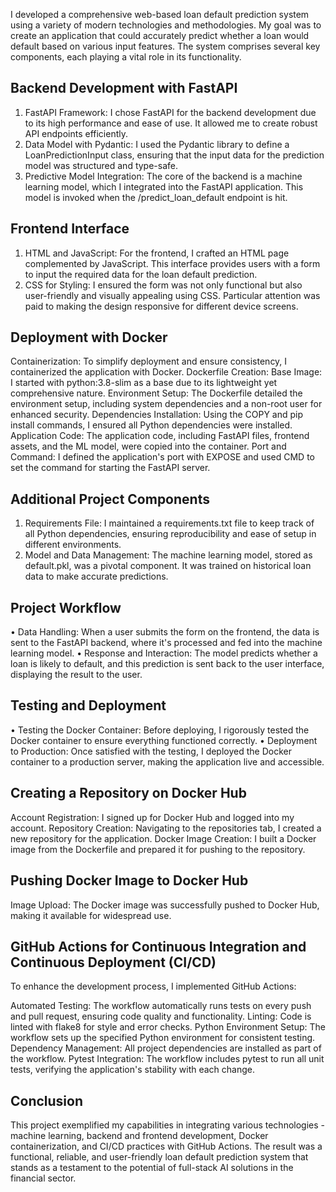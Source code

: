 I developed a comprehensive web-based loan default prediction system using a variety of modern technologies and methodologies. My goal was to create an application that could accurately predict whether a loan would default based on various input features. The system comprises several key components, each playing a vital role in its functionality.

## Backend Development with FastAPI
1.	FastAPI Framework: I chose FastAPI for the backend development due to its high performance and ease of use. It allowed me to create robust API endpoints efficiently.
2.	Data Model with Pydantic: I used the Pydantic library to define a LoanPredictionInput class, ensuring that the input data for the prediction model was structured and type-safe.
3.	Predictive Model Integration: The core of the backend is a machine learning model, which I integrated into the FastAPI application. This model is invoked when the /predict_loan_default endpoint is hit.
   
## Frontend Interface
1.	HTML and JavaScript: For the frontend, I crafted an HTML page complemented by JavaScript. This interface provides users with a form to input the required data for the loan default prediction.
2.	CSS for Styling: I ensured the form was not only functional but also user-friendly and visually appealing using CSS. Particular attention was paid to making the design responsive for different device screens.
   
## Deployment with Docker
Containerization: To simplify deployment and ensure consistency, I containerized the application with Docker.
Dockerfile Creation:
Base Image: I started with python:3.8-slim as a base due to its lightweight yet comprehensive nature.
Environment Setup: The Dockerfile detailed the environment setup, including system dependencies and a non-root user for enhanced security.
Dependencies Installation: Using the COPY and pip install commands, I ensured all Python dependencies were installed.
Application Code: The application code, including FastAPI files, frontend assets, and the ML model, were copied into the container.
Port and Command: I defined the application's port with EXPOSE and used CMD to set the command for starting the FastAPI server.

## Additional Project Components
1.	Requirements File: I maintained a requirements.txt file to keep track of all Python dependencies, ensuring reproducibility and ease of setup in different environments.
2.	Model and Data Management: The machine learning model, stored as default.pkl, was a pivotal component. It was trained on historical loan data to make accurate predictions.
   
## Project Workflow
•	Data Handling: When a user submits the form on the frontend, the data is sent to the FastAPI backend, where it's processed and fed into the machine learning model.
•	Response and Interaction: The model predicts whether a loan is likely to default, and this prediction is sent back to the user interface, displaying the result to the user.

## Testing and Deployment
•	Testing the Docker Container: Before deploying, I rigorously tested the Docker container to ensure everything functioned correctly.
•	Deployment to Production: Once satisfied with the testing, I deployed the Docker container to a production server, making the application live and accessible.

## Creating a Repository on Docker Hub
Account Registration: I signed up for Docker Hub and logged into my account.
Repository Creation: Navigating to the repositories tab, I created a new repository for the application.
Docker Image Creation: I built a Docker image from the Dockerfile and prepared it for pushing to the repository.

## Pushing Docker Image to Docker Hub
Image Upload: The Docker image was successfully pushed to Docker Hub, making it available for widespread use.

## GitHub Actions for Continuous Integration and Continuous Deployment (CI/CD)
To enhance the development process, I implemented GitHub Actions:

Automated Testing: The workflow automatically runs tests on every push and pull request, ensuring code quality and functionality.
Linting: Code is linted with flake8 for style and error checks.
Python Environment Setup: The workflow sets up the specified Python environment for consistent testing.
Dependency Management: All project dependencies are installed as part of the workflow.
Pytest Integration: The workflow includes pytest to run all unit tests, verifying the application's stability with each change.

## Conclusion
This project exemplified my capabilities in integrating various technologies - machine learning, backend and frontend development, Docker containerization, and CI/CD practices with GitHub Actions. The result was a functional, reliable, and user-friendly loan default prediction system that stands as a testament to the potential of full-stack AI solutions in the financial sector.